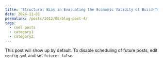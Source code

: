 ```yaml
---
title: 'Structural Bias in Evaluating the Economic Validity of Build-Transfer-Lease Programs'
date: 2024-11-01
permalink: /posts/2012/08/blog-post-4/
tags:
  - cool posts
  - category1
  - category2
---
```


This post will show up by default. To disable scheduling of future posts, edit `config.yml` and set `future: false`. 

